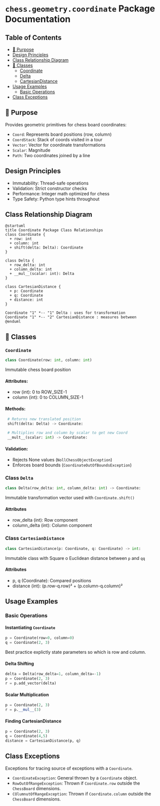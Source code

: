 # `chess.geometry.coordinate` Package Documentation

## Table of Contents
- [📌 Purpose](#-purpose)
- [Design Principles](#design-principles)
- [Class Relationship Diagram](#class-relationship-diagram)
- [🧩 Classes](#-classes)
  - [Coordinate](#coordinate)
  - [Delta](#delta)
  - [CartesianDistance](#cartesiandistance)
- [Usage Examples](#usage-examples)
  - [Basic Operations](#basic-operations)
- [Class Exceptions](#class-exceptions)

## 📌 Purpose
Provides geometric primitives for chess board coordinates:
- `Coord`: Represents board positions (row, column)
- `CoordStack`: Stack of coords visited in a tour
- `Vector`: Vector for coordinate transformations
- `Scalar`: Magnitude
- `Path`: Two coordinates joined by a line

## Design Principles
 - Immutability: Thread-safe operations
 - Validation: Strict constructor checks
 - Performance: Integer math optimized for chess
 - Type Safety: Python type hints throughout

## Class Relationship Diagram
```plantuml
@startuml 
title Coordinate Package Class Relationships
class Coordinate {
  + row: int
  + column: int
  + shift(delta: Delta): Coordinate
}

class Delta {
  + row_delta: int
  + column_delta: int
  + __mul__(scalar: int): Delta
}

class CartesianDistance {
  + p: Coordinate
  + q: Coordinate
  + distance: int
}

Coordinate "1" *-- "1" Delta : uses for transformation
Coordinate "1" *-- "2" CartesianDistance : measures between
@enduml
```

## 🧩 Classes

### `Coordinate`
```python
class Coordinate(row: int, column: int)
```
Immutable chess board position

#### Attributes:
 - row (int): 0 to ROW_SIZE-1
 - column (int): 0 to COLUMN_SIZE-1

#### Methods:
```python
 # Returns new translated position
 shift(delta: Delta) -> Coordinate:
```

```python
 # Multiplies row and column by scalar to get new Coord
 __mult__(scalar: int) -> Coordinate: 
```

#### Validation:
 - Rejects None values (`NollChessObjectException`)
 - Enforces board bounds (`CoordinateOutOfBoundsException`)

### Class `Delta`
```python
class Delta(row_delta: int, column_delta: int) -> Coordinate:
```
Immutable transformation vector used  with `Coordinate.shift()`

#### Attributes
 - row_delta (int): Row component
 - column_delta (int): Column component

### Class `CartesianDistance`
```python
class CartesianDistance(p: Coordinate, q: Coordinate) -> int:
```
Immutable class with Square o Euclidean distance between `p` and `qq`

#### Attributes
 - p, q (Coordinate): Compared positions
 - distance (int): (p.row-q.row)² + (p.column-q.column)²

## Usage Examples

### Basic Operations
#### Instantiating `Coordinate`
```python
p = Coordinate(row=0, column=0)
q = Coordinate(2, 3)
```
Best practice explictly state parameters so which is row and column.

#### Delta Shifting

```python
delta = Delta(row_delta=1, column_delta=-1)
p = Coordinate(2, 3)
r = p.add_vector(delta)
```

#### Scalar Multiplication
```python
p = Coordinate(2, 3)
r = p.__mul__(3)
```

#### Finding CartesianDistance
```python
p = Coordinate(2, 3)
q = Coordinate(4,5)
distance = CartesianDistance(p, q)
```

## Class Exceptions
Exceptions for tracing source of exceptions with a `Coordinate`.

 - `CoordinateException`: General thrown by a `Coordinate` object.
 - `RowOutOfRangeException`: Thrown if `Coordinate.row` outside the `ChessBoard` dimensions.
 - `COlumnutOfRangeException`: Thrown if `Coordinate.column` outside the `ChessBoard` dimensions.